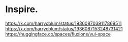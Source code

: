 # Inspire.
https://x.com/harrycblum/status/1936087039117869511 https://x.com/harrycblum/status/1936087153248731421 https://huggingface.co/spaces/fluxions/vui-space
